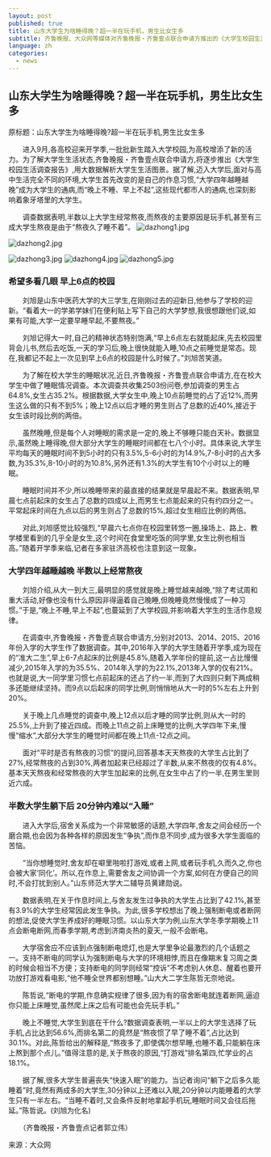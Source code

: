 ```yaml
---
layout: post
published: true
title: 山东大学生为啥睡得晚？超一半在玩手机，男生比女生多
subtitle: 齐鲁晚报、大众网等媒体对齐鲁晚报・齐鲁壹点联合申请方推出的《大学生校园生活调查报告》的报道，用大数据解析大学生生活图景。
language: zh
categories:
  - news
---
```

## 山东大学生为啥睡得晚？超一半在玩手机，男生比女生多

原标题：山东大学生为啥睡得晚?超一半在玩手机,男生比女生多

　　进入9月,各高校迎来开学季,一批批新生踏入大学校园,为高校增添了新的活力。为了解大学生生活状态,齐鲁晚报・齐鲁壹点联合申请方,将逐步推出《大学生校园生活调查报告》,用大数据解析大学生生活图景。据了解,迈入大学后,面对与高中生活完全不同的环境,大学生首先改变的是自己的作息习惯,“大学四年越睡越晚”成为大学生的通病,而“晚上不睡、早上不起”,这些现代都市人的通病,也深刻影响着象牙塔里的大学生。

　　调查数据表明,半数以上大学生经常熬夜,而熬夜的主要原因是玩手机,甚至有三成大学生熬夜是由于“熬夜久了睡不着”。
  ![dazhong1.jpg]({{site.baseurl}}/image/dazhong1.jpg)

![dazhong2.jpg]({{site.baseurl}}/image/dazhong2.jpg)

![dazhong3.jpg]({{site.baseurl}}/image/dazhong3.jpg)
![dazhong4.jpg]({{site.baseurl}}/image/dazhong4.jpg)
![dazhong5.jpg]({{site.baseurl}}/image/dazhong5.jpg)

### 希望多看几眼 早上6点的校园

　　刘旭是山东中医药大学的大三学生,在刚刚过去的迎新日,他参与了学校的迎新。“看着大一的学弟学妹们在便利贴上写下自己的大学梦想,我很想跟他们说,如果有可能,大学一定要早睡早起,不要熬夜。”

　　刘旭记得大一时,自己的精神状态特别饱满,“早上6点左右就能起床,先去校园里背会儿书,然后去吃饭,一天的学习后,晚上很快就能入睡,10点之前睡觉是常态。现在,我都记不起上一次见到早上6点的校园是什么时候了。”刘旭苦笑道。

　　为了解在校大学生的睡眠状况,近日,齐鲁晚报・齐鲁壹点联合申请方,在在校大学生中做了睡眠情况调查。本次调查共收集2503份问卷,参加调查的男生占64.8%,女生占35.2%。根据数据,大学女生中,晚上10点前睡觉的占了近12%,而男生这么做的只有不到5%；晚上12点以后才睡的男生则占了总数的近40%,接近于女生该时段比例的两倍。

　　虽然晚睡,但是每个人对睡眠的需求是一定的,晚上不够睡只能白天补。数据显示,虽然晚上睡得晚,但大部分大学生的睡眠时间都在七八个小时。具体来说,大学生平均每天的睡眠时间不到5小时的只有3.5%,5-6小时的为14.9%,7-8小时的占大多数,为35.3%,8-10小时的为10.8%,另外还有1.3%的大学生有10个小时以上的睡眠。

　　睡眠时间并不少,所以晚睡带来的最直接的结果就是早晨起不来。数据表明,早晨七点前起床的女生占了总数的四成以上,而男生七点能起来的只有约四分之一。平常起床时间在九点以后的男生则占了总数的15%,超过女生相应比例的两倍。

　　对此,刘旭感觉比较强烈,“早晨六七点你在校园里转悠一圈,操场上、路上、教学楼里看到的几乎全是女生,这个时间在食堂里吃饭的同学里,女生比例也相当高。”随着开学季来临,记者在多家驻济高校也注意到这一现象。

### 大学四年越睡越晚 半数以上经常熬夜

　　刘旭介绍,从大一到大三,最明显的感觉就是晚上睡觉越来越晚,“除了考试周和重大活动,好像也没有什么原因非得逼着自己晚睡,但晚睡竟然慢慢成了一种习惯。”于是,“晚上不睡,早上不起”,也蔓延到了大学校园,并影响着大学生的生活作息规律。

　　在调查中,齐鲁晚报・齐鲁壹点联合申请方,分别对2013、2014、2015、2016年份入学的大学生作了数据调查。其中,2016年入学的大学生随着开学季,成为现在的“准大二生”,早上6-7点起床的比例是45.8%,随着入学年份的提前,这一占比慢慢减少,2015年入学的为35.5%、2014年入学的为22.1%,2013年入学的仅有21%。也就是说,大一同学里习惯七点前起床的还占了约一半,而到了大四则只剩下两成稍多还能继续坚持。而9点以后起床的同学比例,则悄悄地从大一时的5%左右上升到20%。

　　关于晚上几点睡觉的调查中,晚上12点以后才睡的同学比例,则从大一时的25.5%,上升到了接近四成。而晚上11点之前上床睡觉的比例,大学四年下来,慢慢“缩水”,大部分大学生的睡觉时间都在晚上11点-12点之间。

　　面对“平时是否有熬夜的习惯”的提问,回答基本天天熬夜的大学生占比到了27%,经常熬夜的占到30%,两者加起来已经超过了半数,从来不熬夜的仅有4.8%。基本天天熬夜和经常熬夜的大学生加起来的比例,在女生中占了约一半,在男生里则近六成。

### 半数大学生躺下后 20分钟内难以“入睡”

　　进入大学后,宿舍关系成为一个非常敏感的话题,大学四年,舍友之间会经历一个磨合期,也会因为各种各样的原因发生“争执”,而作息不同步,成为很多大学生面临的苦恼。　

　　“当你想睡觉时,舍友却在噼里啪啦打游戏,或者上网,或者玩手机,久而久之,你也会被大家‘同化’。所以,在作息上,需要舍友之间协调一个方案,如何在方便自己的同时,不会打扰到别人。”山东师范大学大二辅导员黄建勋说。

　　数据表明,在关于作息时间上,与舍友发生过争执的大学生占比到了42.1%,甚至有3.9%的大学生经常因此发生争执。为此,很多学校想出了晚上强制断电或者断网的想法,促使大学生养成好的睡眠习惯。以山东大学为例,山东大学冬季学期晚上11点会断电断网,而春季学期,考虑到济南炎热的夏天,一般不会断电。

　　大学宿舍应不应该到点强制断电熄灯,也是大学里争论最激烈的几个话题之一。支持不断电的同学认为强制断电与大学的环境相悖,而且在像期末复习周之类的时候会相当不方便；支持断电的同学则经常“控诉”不考虑别人休息、醒着也要开功放打游戏看电影,“他不睡全世界都别想睡。”山大大二学生陈哲无奈地说。


　　陈哲说,“断电的学期,作息确实规律了很多,因为有的宿舍断电就连着断网,逼迫你只能上床睡觉,虽然爬上床之后有可能也会先玩手机。”

　　晚上不睡觉,大学生到底在干什么?数据调查表明,一半以上的大学生选择了玩手机,占比达到56.6%,而排名第二的竟然是“熬夜惯了早了睡不着”,占比达到30.1%。对此,陈哲给出的解释是,“熬夜多了,即使偶尔想早睡,也睡不着,只能躺在床上熬到那个点儿。”值得注意的是,关于熬夜的原因,“打游戏”排名第四,忙学业的占18.1%。

　　据了解,很多大学生普遍丧失“快速入眠”的能力。当记者询问“躺下之后多久能睡着”时,竟然有两成多的大学生,30分钟以上还难以入眠,20分钟以内能睡着的大学生只有一半左右。“当睡不着时,又会条件反射地拿起手机玩,睡眠时间又会往后拖延。”陈哲说。(刘旭为化名)

　　（齐鲁晚报・齐鲁壹点记者郭立伟）
  
  来源：大众网
